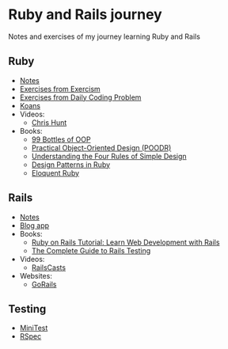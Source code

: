 # Ruby and Rails journey

Notes and exercises of my journey learning Ruby and Rails

## Ruby

- [Notes](ruby/NOTES.md)
- [Exercises from Exercism](https://www.exercism.org/tracks/ruby)
- [Exercises from Daily Coding Problem](https://www.dailycodingproblem.com/)
- [Koans](https://www.rubykoans.com/)
- Videos:
  - [Chris Hunt](https://www.youtube.com/watch?v=7VdG0A40sc8&list=PLyILq4GtV9c_TmBRO9Oiyak7DXhbOP-W0&ab_channel=ChrisHunt)
- Books:
  - [99 Bottles of OOP](ruby/books/99_bottles_ruby_milk/notes.md)
  - [Practical Object-Oriented Design (POODR)](ruby/books/poodr.md)
  - [Understanding the Four Rules of Simple Design](ruby/books/4-rules-of-design/notes.md)
  - [Design Patterns in Ruby](https://www.amazon.com/gp/product/0321490452)
  - [Eloquent Ruby](https://www.amazon.com/gp/product/0321584104)

## Rails

- [Notes](rails/NOTES.md)
- [Blog app](https://d1snj8sshb5u7m.cloudfront.net/Rails7.mp4)
- Books:
  - [Ruby on Rails Tutorial: Learn Web Development with Rails](https://www.amazon.es/dp/0136702651)
  - [The Complete Guide to Rails Testing](https://www.codewithjason.com/complete-guide-to-rails-testing/)
- Videos:
  - [RailsCasts](http://railscasts.com/)
- Websites:
  - [GoRails](https://gorails.com/)

## Testing

 - [MiniTest](testing/minitest.md)
 - [RSpec](testing/rspec.md)
